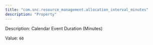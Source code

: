 ```yaml
---
title: "com.snc.resource_management.allocation_interval_minutes"
description: "Property"
---
```


Description: Calendar Event Duration (Minutes)

Value: `60`